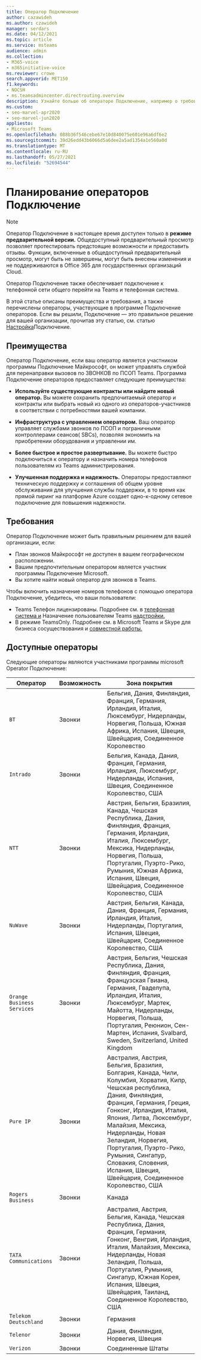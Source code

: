 ```yaml
---
title: Оператор Подключение
author: cazawideh
ms.author: czawideh
manager: serdars
ms.date: 04/12/2021
ms.topic: article
ms.service: msteams
audience: admin
ms.collection:
- M365-voice
- m365initiative-voice
ms.reviewer: crowe
search.appverid: MET150
f1.keywords:
- NOCSH
- ms.teamsadmincenter.directrouting.overview
description: Узнайте больше об операторе Подключение, например о требованиях и планировании развертывания.
ms.custom:
- seo-marvel-apr2020
- seo-marvel-jun2020
appliesto:
- Microsoft Teams
ms.openlocfilehash: 088b36f546cebe67e10d840075e601e96a6df6e2
ms.sourcegitcommit: 39d26edd43b6066d5a6dee2a5ad1354a1e560a0d
ms.translationtype: MT
ms.contentlocale: ru-RU
ms.lasthandoff: 05/27/2021
ms.locfileid: "52694544"
---
```

# <a name="plan-for-operator-connect"></a>Планирование операторов Подключение

>[!NOTE]
>Оператор Подключение в настоящее время доступен только в **режиме предварительной версии.** Общедоступный предварительный просмотр позволяет протестировать предстоящие возможности и предоставить отзывы. Функции, включенные в общедоступный предварительный просмотр, могут быть не завершены, могут быть внесены изменения и не поддерживаются в Office 365 для государственных организаций Cloud.

Оператор Подключение также обеспечивает подключение к телефонной сети общего перейти на Teams и телефонная система.  

В этой статье описаны преимущества и требования, а также перечислены операторы, участвующие в программе Подключение операторов.  Если вы решили, Подключение — это правильное решение для вашей организации, прочитав эту статью, см. статью [Настройка](operator-connect-configure.md)Подключение.  

## <a name="benefits"></a>Преимущества

Оператор Подключение, если ваш оператор является участником программы Подключение Майкрософт, он может управлять службой для перенаправки вызовов по ЗВОНКОВ по ПСОП Teams. Программа Подключение операторов предоставляет следующие преимущества:

- **Используйте существующие контракты или найдите новый оператор.** Вы можете сохранить предпочитаемый оператор и контракты или выбрать новый из одного из операторов-участников в соответствии с потребностями вашей компании.

- **Инфраструктура с управлением оператором.** Ваш оператор управляет службами звонков по ПСОП и пограничными контроллерами сеансов( SBCs), позволяя экономить на приобретении оборудования и управлении им.

- **Более быстрое и простое развертывание.** Вы можете быстро подключиться к оператору и назначить номера телефонов пользователям из Teams администрирования.

- **Улучшенная поддержка и надежность.** Операторы предоставляют техническую поддержку и соглашения об общем уровне обслуживания для улучшения службы поддержки, в то время как прямой пиринг на платформе Azure создает одно-к-одному сетевое подключение для повышения надежности.

## <a name="requirements"></a>Требования

 Оператор Подключение может быть правильным решением для вашей организации, если:

- План звонков Майкрософт не доступен в вашем географическом расположении.
- Вашим предпочтительным оператором является участник программы Подключение Microsoft.
- Вы хотите найти новый оператор для звонков в Teams.

Чтобы включить назначение номеров телефонов с помощью оператора Подключение, убедитесь, что ваши пользователи:

- Teams Телефон лицензированы. Подробнее см. в [телефонная система и](what-is-phone-system-in-office-365.md) Назначение пользователям Teams [надстройки.](teams-add-on-licensing/assign-teams-add-on-licenses.md)
- В режиме TeamsOnly. Подробнее см. в Microsoft Teams и Skype для бизнеса сосуществования и [совместной работы.](teams-and-skypeforbusiness-coexistence-and-interoperability.md)

## <a name="available-operators"></a>Доступные операторы

Следующие операторы являются участниками программы microsoft Operator Подключение:

| Оператор | Возможность | Зона покрытия |
| --- | --- | --- |
| `BT`  | Звонки | Бельгия, Дания, Финляндия, Франция, Германия, Ирландия, Италия, Люксембург, Нидерланды, Норвегия, Польша, Южная Африка, Испания, Швеция, Швейцария, Соединенное Королевство |
| `Intrado` | Звонки | Бельгия, Канада, Дания, Франция, Германия, Ирландия, Люксембург, Нидерланды, Испания, Швеция, Соединенное Королевство, США  |
| `NTT`  | Звонки | Австрия, Бельгия, Бразилия, Канада, Чешская Республика, Дания, Финляндия, Франция, Германия, Ирландия, Италия, Люксембург, Мексика, Нидерланды, Норвегия, Польша, Португалия, Пуэрто-Рико, Румыния, Южная Африка, Испания, Швеция, Швейцария, Соединенное Королевство, США |
| `NuWave` | Звонки | Австрия, Бельгия, Канада, Дания, Франция, Германия, Ирландия, Италия, Нидерланды, Португалия, Испания, Швеция, Швейцария, Соединенное Королевство, США   |
| `Orange Business Services` | Звонки | Австрия, Бельгия, Чешская Республика, Дания, Финляндия, Франция, Французская Гвиана, Германия, Гваделупа, Ирландия, Италия, Люксембург, Мартек, Майотта, Нидерланды, Норвегия, Польша, Португалия, Реюнион, Сен-Мартен, Испания, Svalbard, Sweden, Switzerland, United Kingdom  |
| `Pure IP` | Звонки | Австралия, Австрия, Бельгия, Бразилия, Болгария, Канада, Чили, Колумбия, Хорватия, Кипр, Чешская республика, Дания, Финляндия, Франция, Германия, Греция, Гонконг, Ирландия, Италия, Япония, Литва, Люксембург, Малайзия, Мексика, Нидерланды, Новая Зеландия, Норвегия, Португалия, Пуэрто-Рико, Румыния, Сингапур, Словакия, Словения, Испания, Швеция, Швейцария, Соединенное Королевство, США  |
| `Rogers Business` | Звонки | Канада  |
| `TATA Communications` | Звонки | Австралия, Австрия, Бельгия, Канада, Чешская Республика, Дания, Франция, Германия, Гонконг, Венгрия, Ирландия, Италия, Малайзия, Мексика, Нидерланды, Новая Зеландия, Польша, Португалия, Румыния, Сингапур, Южная Корея, Испания, Швеция, Швейцария, Таиланд, Соединенное Королевство, США |
| `Telekom Deutschland` | Звонки | Германия  |
| `Telenor` | Звонки | Дания, Финляндия, Норвегия, Швеция  |
| `Verizon` | Звонки | Соединенные Штаты |
